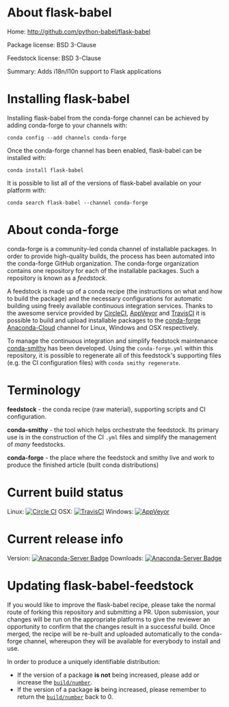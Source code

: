 About flask-babel
=================

Home: http://github.com/python-babel/flask-babel

Package license: BSD 3-Clause

Feedstock license: BSD 3-Clause

Summary: Adds i18n/l10n support to Flask applications



Installing flask-babel
======================

Installing flask-babel from the conda-forge channel can be achieved by adding conda-forge to your channels with:

```
conda config --add channels conda-forge
```

Once the conda-forge channel has been enabled, flask-babel can be installed with:

```
conda install flask-babel
```

It is possible to list all of the versions of flask-babel available on your platform with:

```
conda search flask-babel --channel conda-forge
```


About conda-forge
=================

conda-forge is a community-led conda channel of installable packages.
In order to provide high-quality builds, the process has been automated into the
conda-forge GitHub organization. The conda-forge organization contains one repository 
for each of the installable packages. Such a repository is known as a *feedstock*.

A feedstock is made up of a conda recipe (the instructions on what and how to build
the package) and the necessary configurations for automatic building using freely
available continuous integration services. Thanks to the awesome service provided by
[CircleCI](https://circleci.com/), [AppVeyor](http://www.appveyor.com/)
and [TravisCI](https://travis-ci.org/) it is possible to build and upload installable
packages to the [conda-forge](https://anaconda.org/conda-forge)
[Anaconda-Cloud](http://docs.anaconda.org/) channel for Linux, Windows and OSX respectively.

To manage the continuous integration and simplify feedstock maintenance
[conda-smithy](http://github.com/conda-forge/conda-smithy) has been developed.
Using the ``conda-forge.yml`` within this repository, it is possible to regenerate all of
this feedstock's supporting files (e.g. the CI configuration files) with ``conda smithy regenerate``.


Terminology
===========

**feedstock** - the conda recipe (raw material), supporting scripts and CI configuration.

**conda-smithy** - the tool which helps orchestrate the feedstock.
                   Its primary use is in the construction of the CI ``.yml`` files
                   and simplify the management of *many* feedstocks.

**conda-forge** - the place where the feedstock and smithy live and work to
                  produce the finished article (built conda distributions)

Current build status
====================

Linux: [![Circle CI](https://circleci.com/gh/conda-forge/flask-babel-feedstock.svg?style=svg)](https://circleci.com/gh/conda-forge/flask-babel-feedstock)
OSX: [![TravisCI](https://travis-ci.org/conda-forge/flask-babel-feedstock.svg?branch=master)](https://travis-ci.org/conda-forge/flask-babel-feedstock) 
Windows: [![AppVeyor](https://ci.appveyor.com/api/projects/status/github/conda-forge/flask-babel-feedstock?svg=True)](https://ci.appveyor.com/project/conda-forge/flask-babel-feedstock/branch/master)

Current release info
====================
Version: [![Anaconda-Server Badge](https://anaconda.org/conda-forge/flask-babel/badges/version.svg)](https://anaconda.org/conda-forge/flask-babel)
Downloads: [![Anaconda-Server Badge](https://anaconda.org/conda-forge/flask-babel/badges/downloads.svg)](https://anaconda.org/conda-forge/flask-babel)


Updating flask-babel-feedstock
==============================

If you would like to improve the flask-babel recipe, please take the normal
route of forking this repository and submitting a PR. Upon submission, your changes will
be run on the appropriate platforms to give the reviewer an opportunity to confirm that the
changes result in a successful build. Once merged, the recipe will be re-built and uploaded
automatically to the conda-forge channel, whereupon they will be available for everybody to
install and use.

In order to produce a uniquely identifiable distribution:
 * If the version of a package **is not** being increased, please add or increase
   the [``build/number``](http://conda.pydata.org/docs/building/meta-yaml.html#build-number-and-string). 
 * If the version of a package **is** being increased, please remember to return
   the [``build/number``](http://conda.pydata.org/docs/building/meta-yaml.html#build-number-and-string)
   back to 0.
